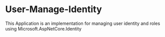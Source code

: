 # User-Manage-Identity

This Application is an implementation for managing user identity and roles 
using Microsoft.AspNetCore.Identity
